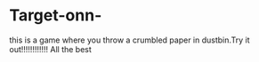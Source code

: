 # Target-onn-
this is a game where you throw a crumbled paper in dustbin.Try it out!!!!!!!!!!!! All the best
